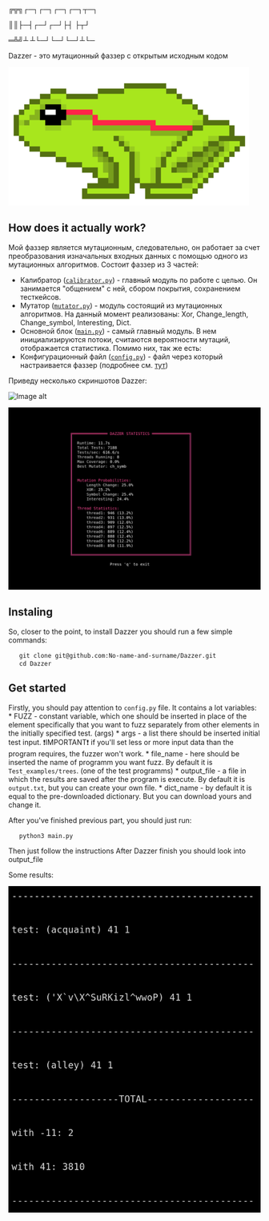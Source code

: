 

<a id="title0">╔╦╗┌─┐┌─┐┌─┐┌─┐┬─┐

 ║║├─┤┌─┘┌─┘├┤ ├┬┘
 
═╩╝┴ ┴└─┘└─┘└─┘┴└─</a>


Dazzer - это мутационный фаззер с открытым исходным кодом

![Image alt](https://github.com/No-name-and-surname/imagere/raw/main/pix.png)

## <a id="title1">How does it actually work?</a>

Мой фаззер является мутационным, следовательно, он работает за счет преобразования изначальных входных данных с помощью одного из мутационных алгоритмов. 
Состоит фаззер из 3 частей:
   * Калибратор ([`calibrator.py`](calibrator.py)) - главный модуль по работе с целью. Он занимается "общением" с ней, сбором покрытия, сохранением тесткейсов.
   * Мутатор ([`mutator.py`](mutator.py)) - модуль состоящий из мутационных алгоритмов. На данный момент реализованы: Xor, Change_length, Change_symbol, Interesting, Dict.
   * Основной блок ([`main.py`](main.py)) - самый главный модуль. В нем инициализируются потоки, считаются вероятности мутаций, отображается статистика.
Помимо них, так же есть:
   * Конфигурационный файл ([`config.py`](config.py)) - файл через который настраивается фаззер (подробнее см. [тут](#title3))

Приведу несколько скриншотов Dazzer:

![Image alt](https://github.com/user-attachments/assets/76ad5a97-2905-48c7-9acd-77dd7bfc7bd3)

![Image alt](https://github.com/No-name-and-surname/imagere/blob/main/Screenshot%20from%202025-03-16%2016-20-54.png)


## <a id="title2">Instaling</a>

So, closer to the point, to install Dazzer you should run a few simple commands:

```
   git clone git@github.com:No-name-and-surname/Dazzer.git
   cd Dazzer
```

## <a id="title3">Get started</a>

Firstly, you should pay attention to  `config.py`  file.
It contains a lot variables: 
    * FUZZ - constant variable, which one should be inserted in place of the element specifically that you want to fuzz separately from other elements in the initially specified test. (args) 
    * args - a list there should be inserted initial test input. ❗IMPORTANT❗ if you'll set less or more input data than the program requires, the fuzzer won't work.
    * file_name - here should be inserted the name of programm you want fuzz. By default it is  `Test_examples/trees`. (one of the test programms)
    * output_file - a file in which the results are saved after the program is execute. By default it is  `output.txt`, but you can create your own file.
    * dict_name - by default it is equal to the pre-downloaded dictionary. But you can download yours and change it.
   
After you've finished previous part, you should just run:

```
   python3 main.py
```
Then just follow the instructions
After Dazzer finish you should look into output_file

Some results:

![Image alt](https://github.com/No-name-and-surname/imagere/raw/main/Screenshot%20from%202024-07-30%2014-53-03.png)

## 
                              
